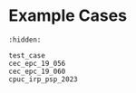 # Example Cases

```{toctree}
:hidden:

test_case
cec_epc_19_056
cec_epc_19_060
cpuc_irp_psp_2023
```